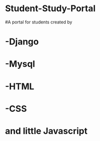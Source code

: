 # Student-Study-Portal

#A portal for students created by
#      -Django
#      -Mysql
 #     -HTML
 #     -CSS
  #    and little Javascript

